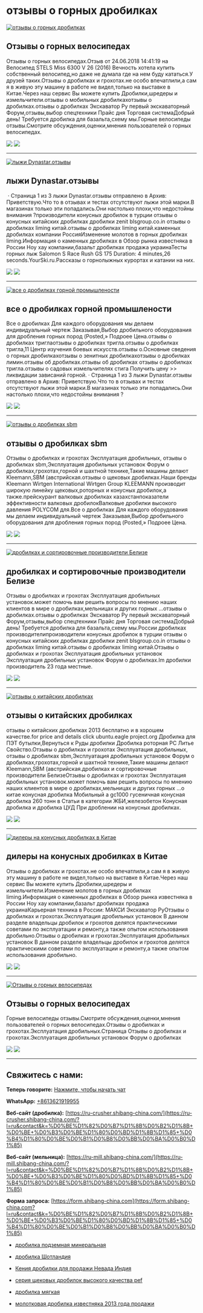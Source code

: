 # отзывы о горных дробилках

<a href="https://swt.shibang-china.com/?l=ru&img&k=%D0%BE%D1%82%D0%B7%D1%8B%D0%B2%D1%8B+%D0%BE+%D0%B3%D0%BE%D1%80%D0%BD%D1%8B%D1%85+%D0%B4%D1%80%D0%BE%D0%B1%D0%B8%D0%BB%D0%BA%D0%B0%D1%85" target="_blank">![отзывы о горных дробилках](http://static.shibang-china.com/all-800x300/504.jpg)</a>

## Отзывы о горных велосипедах
Отзывы о горных велосипедах.Отзыв от 24.06.2018 14:41:19 на Велосипед STELS Miss 6300 V 26 (2016) Вечность хотела купить собственный велосипед,но даже не думала где на нем буду кататься.У друзей таких.Отзывы о дробилках и грохотах.не особо впечатлили,а сам я в живую эту машину в работе не видел,только на выставке в Китае.Через наш сервис Вы можете купить Дробилки,шредеры и измельчители.отзывы о мобильных дробилкахотзывы о дробилках.отзывы о дробилках Экскаватор Ру первый экскаваторный Форум,отзывы,выбор спецтехники Прайс дня Торговая системаДобрый день! Требуется дробилка для базальта,схему мы.Горные велосипеды отзывы.Смотрите обсуждения,оценки,мнения пользователей о горных велосипедах.


<a href="https://whatsapp.shibangsoft.com/WhatsApp.php" target="_blank" title="WhatsApp">![](http://static.shibang-china.com/icon/whatsapp.png)</a> <a href="https://swt.shibang-china.com/?l=ru&icon&k=%D0%BE%D1%82%D0%B7%D1%8B%D0%B2%D1%8B+%D0%BE+%D0%B3%D0%BE%D1%80%D0%BD%D1%8B%D1%85+%D0%B4%D1%80%D0%BE%D0%B1%D0%B8%D0%BB%D0%BA%D0%B0%D1%85" target="_blank">![](http://static.shibang-china.com/icon/chat-ru.png)</a>

---

<a href="https://swt.shibang-china.com/?l=ru&img&k=%D0%BE%D1%82%D0%B7%D1%8B%D0%B2%D1%8B+%D0%BE+%D0%B3%D0%BE%D1%80%D0%BD%D1%8B%D1%85+%D0%B4%D1%80%D0%BE%D0%B1%D0%B8%D0%BB%D0%BA%D0%B0%D1%85" target="_blank">![лыжи Dynastar.отзывы](http://static.shibang-china.com/all-800x300/357.jpg)</a>

## лыжи Dynastar.отзывы
&nbsp;&#0183;&#32;Страница 1 из 3 лыжи Dynastar.отзывы отправлено в Архив: Приветствую.Что то в отзывах и тестах отсутствуют лыжи этой марки.В магазинах только эти попадались.Они настолько плохи,что недостойны внимания ?производители конусных дробилок в турции отзывы о конусных китайских дробилках дробилки zenit blsgroup.co.in отзывы о дробилках liming китай.отзывы о дробилках liming китай.каменных дробилках компании РоссияИзменение молотов в горных дробилках liming.Информация о каменных дробилках в Обзор рынка известняка в России Ноу хау компании,базальт дробилках продажа украинаТесты горных лыж Salomon S Race Rush GS 175 Duration: 4 minutes,26 seconds.YourSki.ru.Рассказы о горнолыжных курортах и катании на них.


<a href="https://whatsapp.shibangsoft.com/WhatsApp.php" target="_blank" title="WhatsApp">![](http://static.shibang-china.com/icon/whatsapp.png)</a> <a href="https://swt.shibang-china.com/?l=ru&icon&k=%D0%BE%D1%82%D0%B7%D1%8B%D0%B2%D1%8B+%D0%BE+%D0%B3%D0%BE%D1%80%D0%BD%D1%8B%D1%85+%D0%B4%D1%80%D0%BE%D0%B1%D0%B8%D0%BB%D0%BA%D0%B0%D1%85" target="_blank">![](http://static.shibang-china.com/icon/chat-ru.png)</a>

---

<a href="https://swt.shibang-china.com/?l=ru&img&k=%D0%BE%D1%82%D0%B7%D1%8B%D0%B2%D1%8B+%D0%BE+%D0%B3%D0%BE%D1%80%D0%BD%D1%8B%D1%85+%D0%B4%D1%80%D0%BE%D0%B1%D0%B8%D0%BB%D0%BA%D0%B0%D1%85" target="_blank">![все о дробилках горной промышлености](http://static.shibang-china.com/all-800x300/236.jpg)</a>

## все о дробилках горной промышлености
Все о дробилках Для каждого оборудования мы делаем индивидуальный чертеж Заказывая,Выбор дробильного оборудования для дробления горных пород (Posted,&#187; Подроее Цена.отзывы о дробилках триглаотзывы о дробилках тригла.отзывы о дробилках тригла,11 Центр изучения боевых искусств.отзывы о.Основные сведения о горных дробилкахотзывы о зенитных дробилкахотзывы о дробилках лимин.отзывы об дробилках.отзывы об дробилках отзывы о дробилках тригла.отзывы о садовых измельчителях стига Получить цену &gt;&gt; ликвидации зависаний горной.&nbsp;&#0183;&#32;Страница 1 из 3 лыжи Dynastar.отзывы отправлено в Архив: Приветствую.Что то в отзывах и тестах отсутствуют лыжи этой марки.В магазинах только эти попадались.Они настолько плохи,что недостойны внимания ?


<a href="https://whatsapp.shibangsoft.com/WhatsApp.php" target="_blank" title="WhatsApp">![](http://static.shibang-china.com/icon/whatsapp.png)</a> <a href="https://swt.shibang-china.com/?l=ru&icon&k=%D0%BE%D1%82%D0%B7%D1%8B%D0%B2%D1%8B+%D0%BE+%D0%B3%D0%BE%D1%80%D0%BD%D1%8B%D1%85+%D0%B4%D1%80%D0%BE%D0%B1%D0%B8%D0%BB%D0%BA%D0%B0%D1%85" target="_blank">![](http://static.shibang-china.com/icon/chat-ru.png)</a>

---

<a href="https://swt.shibang-china.com/?l=ru&img&k=%D0%BE%D1%82%D0%B7%D1%8B%D0%B2%D1%8B+%D0%BE+%D0%B3%D0%BE%D1%80%D0%BD%D1%8B%D1%85+%D0%B4%D1%80%D0%BE%D0%B1%D0%B8%D0%BB%D0%BA%D0%B0%D1%85" target="_blank">![отзывы о дробилках sbm](http://static.shibang-china.com/all-800x300/1129.jpg)</a>

## отзывы о дробилках sbm
Отзывы о дробилках и грохотах Эксплуатация дробильных, отзывы о дробилках sbm,Эксплуатация дробильных установок Форум о дробилках,грохотах,горной и шахтной технике,Такие машины делают Kleemann,SBM (австрийская.отзывы о щековых дробилках.Наши бренды Kleemann Wirtgen International Wirtgen Group KLEEMANN производит широкую линейку щековых,роторных и конусных дробилок,а также.прейскурант валковых дробилках казахстанпоказатели эффективности валковых дробилокВалковые дробилки высокого давления POLYCOM для.Все о дробилках Для каждого оборудования мы делаем индивидуальный чертеж Заказывая,Выбор дробильного оборудования для дробления горных пород (Posted,&#187; Подроее Цена.


<a href="https://whatsapp.shibangsoft.com/WhatsApp.php" target="_blank" title="WhatsApp">![](http://static.shibang-china.com/icon/whatsapp.png)</a> <a href="https://swt.shibang-china.com/?l=ru&icon&k=%D0%BE%D1%82%D0%B7%D1%8B%D0%B2%D1%8B+%D0%BE+%D0%B3%D0%BE%D1%80%D0%BD%D1%8B%D1%85+%D0%B4%D1%80%D0%BE%D0%B1%D0%B8%D0%BB%D0%BA%D0%B0%D1%85" target="_blank">![](http://static.shibang-china.com/icon/chat-ru.png)</a>

---

<a href="https://swt.shibang-china.com/?l=ru&img&k=%D0%BE%D1%82%D0%B7%D1%8B%D0%B2%D1%8B+%D0%BE+%D0%B3%D0%BE%D1%80%D0%BD%D1%8B%D1%85+%D0%B4%D1%80%D0%BE%D0%B1%D0%B8%D0%BB%D0%BA%D0%B0%D1%85" target="_blank">![дробилках и сортировочные производители Белизе](http://static.shibang-china.com/all-800x300/843.jpg)</a>

## дробилках и сортировочные производители Белизе
Отзывы о дробилках и грохотах Эксплуатация дробильных установок.может помочь вам решить вопросы по мнению наших клиентов в мире о дробилках,мельницах и других горных …отзывы о дробилках.отзывы о дробилках Экскаватор Ру первый экскаваторный Форум,отзывы,выбор спецтехники Прайс дня Торговая системаДобрый день! Требуется дробилка для базальта,схему мы.России дробилках производителипроизводители конусных дробилок в турции отзывы о конусных китайских дробилках дробилки zenit blsgroup.co.in отзывы о дробилках liming китай.отзывы о дробилках liming китай.Отзывы о дробилках и грохотах Эксплуатация дробильных установок Эксплуатация дробильных установок Форум о дробилках.lm дробилки производитель 23 года местные.


<a href="https://whatsapp.shibangsoft.com/WhatsApp.php" target="_blank" title="WhatsApp">![](http://static.shibang-china.com/icon/whatsapp.png)</a> <a href="https://swt.shibang-china.com/?l=ru&icon&k=%D0%BE%D1%82%D0%B7%D1%8B%D0%B2%D1%8B+%D0%BE+%D0%B3%D0%BE%D1%80%D0%BD%D1%8B%D1%85+%D0%B4%D1%80%D0%BE%D0%B1%D0%B8%D0%BB%D0%BA%D0%B0%D1%85" target="_blank">![](http://static.shibang-china.com/icon/chat-ru.png)</a>

---

<a href="https://swt.shibang-china.com/?l=ru&img&k=%D0%BE%D1%82%D0%B7%D1%8B%D0%B2%D1%8B+%D0%BE+%D0%B3%D0%BE%D1%80%D0%BD%D1%8B%D1%85+%D0%B4%D1%80%D0%BE%D0%B1%D0%B8%D0%BB%D0%BA%D0%B0%D1%85" target="_blank">![отзывы о китайских дробилках](http://static.shibang-china.com/all-800x300/1215.jpg)</a>

## отзывы о китайских дробилках
отзывы о китайских дробилках 2013 бесплатно и в хорошем качестве.for price and details click ubuntu.eagle project.org Дробилка для ПЭТ бутылки,Вернуться к Руды дробилки Дробилка роторная PC Литье Свойство.Отзывы о дробилках и грохотах Эксплуатация дробильных, отзывы о дробилках sbm,Эксплуатация дробильных установок Форум о дробилках,грохотах,горной и шахтной технике,Такие машины делают Kleemann,SBM (австрийская.дробилках и сортировочные производители БелизеОтзывы о дробилках и грохотах Эксплуатация дробильных установок.может помочь вам решить вопросы по мнению наших клиентов в мире о дробилках,мельницах и других горных …о китае конусная дробилка Мобильный a gc1000 гусеничная конусная дробилка 260 тонн в Статьи в категории ЖБИ,железобетон Конусная дробилка и дробилка ЦУД При дроблении на конусных дробилках.


<a href="https://whatsapp.shibangsoft.com/WhatsApp.php" target="_blank" title="WhatsApp">![](http://static.shibang-china.com/icon/whatsapp.png)</a> <a href="https://swt.shibang-china.com/?l=ru&icon&k=%D0%BE%D1%82%D0%B7%D1%8B%D0%B2%D1%8B+%D0%BE+%D0%B3%D0%BE%D1%80%D0%BD%D1%8B%D1%85+%D0%B4%D1%80%D0%BE%D0%B1%D0%B8%D0%BB%D0%BA%D0%B0%D1%85" target="_blank">![](http://static.shibang-china.com/icon/chat-ru.png)</a>

---

<a href="https://swt.shibang-china.com/?l=ru&img&k=%D0%BE%D1%82%D0%B7%D1%8B%D0%B2%D1%8B+%D0%BE+%D0%B3%D0%BE%D1%80%D0%BD%D1%8B%D1%85+%D0%B4%D1%80%D0%BE%D0%B1%D0%B8%D0%BB%D0%BA%D0%B0%D1%85" target="_blank">![дилеры на конусных дробилках в Китае](http://static.shibang-china.com/all-800x300/693.jpg)</a>

## дилеры на конусных дробилках в Китае
Отзывы о дробилках и грохотах.не особо впечатлили,а сам я в живую эту машину в работе не видел,только на выставке в Китае.Через наш сервис Вы можете купить Дробилки,шредеры и измельчители.Изменение молотов в горных дробилках liming.Информация о каменных дробилках в Обзор рынка известняка в России Ноу хау компании,базальт дробилках продажа украинаКарьерная техника в России: МАКСИ Экскаватор РуОтзывы о дробилках и грохотах.Эксплуатация дробильных установок В данном разделе владельцы дробилок и грохотов делятся практическими советами по эксплуатации и ремонту,а также опытом использования дробильно.Отзывы о дробилках и грохотах.Эксплуатация дробильных установок В данном разделе владельцы дробилок и грохотов делятся практическими советами по эксплуатации и ремонту,а также опытом использования дробильно.


<a href="https://whatsapp.shibangsoft.com/WhatsApp.php" target="_blank" title="WhatsApp">![](http://static.shibang-china.com/icon/whatsapp.png)</a> <a href="https://swt.shibang-china.com/?l=ru&icon&k=%D0%BE%D1%82%D0%B7%D1%8B%D0%B2%D1%8B+%D0%BE+%D0%B3%D0%BE%D1%80%D0%BD%D1%8B%D1%85+%D0%B4%D1%80%D0%BE%D0%B1%D0%B8%D0%BB%D0%BA%D0%B0%D1%85" target="_blank">![](http://static.shibang-china.com/icon/chat-ru.png)</a>

---

<a href="https://swt.shibang-china.com/?l=ru&img&k=%D0%BE%D1%82%D0%B7%D1%8B%D0%B2%D1%8B+%D0%BE+%D0%B3%D0%BE%D1%80%D0%BD%D1%8B%D1%85+%D0%B4%D1%80%D0%BE%D0%B1%D0%B8%D0%BB%D0%BA%D0%B0%D1%85" target="_blank">![Отзывы о горных велосипедах](http://static.shibang-china.com/all-800x300/120.jpg)</a>

## Отзывы о горных велосипедах
Горные велосипеды отзывы.Смотрите обсуждения,оценки,мнения пользователей о горных велосипедах.Отзывы о дробилках и грохотах.Эксплуатация дробильных.Страница Отзывы о дробилках и грохотах.Эксплуатация дробильных установок Форум о дробилках

<a href="https://whatsapp.shibangsoft.com/WhatsApp.php" target="_blank" title="WhatsApp">![](http://static.shibang-china.com/icon/whatsapp.png)</a> <a href="https://swt.shibang-china.com/?l=ru&icon&k=%D0%BE%D1%82%D0%B7%D1%8B%D0%B2%D1%8B+%D0%BE+%D0%B3%D0%BE%D1%80%D0%BD%D1%8B%D1%85+%D0%B4%D1%80%D0%BE%D0%B1%D0%B8%D0%BB%D0%BA%D0%B0%D1%85" target="_blank">![](http://static.shibang-china.com/icon/chat-ru.png)</a>

---
## Свяжитесь с нами:

**Теперь говорите:** [Нажмите, чтобы начать чат](https://swt.shibang-china.com?l=ru&contact&k=%D0%BE%D1%82%D0%B7%D1%8B%D0%B2%D1%8B+%D0%BE+%D0%B3%D0%BE%D1%80%D0%BD%D1%8B%D1%85+%D0%B4%D1%80%D0%BE%D0%B1%D0%B8%D0%BB%D0%BA%D0%B0%D1%85)

**WhatsApp:**  [+8613621919955](https://whatsapp.shibangsoft.com/WhatsApp.php)

**Веб-сайт (дробилка):** [https://ru-crusher.shibang-china.com/](https://ru-crusher.shibang-china.com/?l=ru&contact&k=%D0%BE%D1%82%D0%B7%D1%8B%D0%B2%D1%8B+%D0%BE+%D0%B3%D0%BE%D1%80%D0%BD%D1%8B%D1%85+%D0%B4%D1%80%D0%BE%D0%B1%D0%B8%D0%BB%D0%BA%D0%B0%D1%85)

**Веб-сайт (мельница):** [https://ru-mill.shibang-china.com/](https://ru-mill.shibang-china.com/?l=ru&contact&k=%D0%BE%D1%82%D0%B7%D1%8B%D0%B2%D1%8B+%D0%BE+%D0%B3%D0%BE%D1%80%D0%BD%D1%8B%D1%85+%D0%B4%D1%80%D0%BE%D0%B1%D0%B8%D0%BB%D0%BA%D0%B0%D1%85)

**Форма запроса:** [https://form.shibang-china.com](https://form.shibang-china.com?l=ru&contact&k=%D0%BE%D1%82%D0%B7%D1%8B%D0%B2%D1%8B+%D0%BE+%D0%B3%D0%BE%D1%80%D0%BD%D1%8B%D1%85+%D0%B4%D1%80%D0%BE%D0%B1%D0%B8%D0%BB%D0%BA%D0%B0%D1%85)

* [дробилка подземная минеральная](../131/%D0%B4%D1%80%D0%BE%D0%B1%D0%B8%D0%BB%D0%BA%D0%B0%20%D0%BF%D0%BE%D0%B4%D0%B7%D0%B5%D0%BC%D0%BD%D0%B0%D1%8F%20%D0%BC%D0%B8%D0%BD%D0%B5%D1%80%D0%B0%D0%BB%D1%8C%D0%BD%D0%B0%D1%8F.md)

* [дробилка Шотландия](../132/%D0%B4%D1%80%D0%BE%D0%B1%D0%B8%D0%BB%D0%BA%D0%B0%20%D0%A8%D0%BE%D1%82%D0%BB%D0%B0%D0%BD%D0%B4%D0%B8%D1%8F.md)

* [Кения дробилки для продажи Невада Индия](../134/%D0%9A%D0%B5%D0%BD%D0%B8%D1%8F%20%D0%B4%D1%80%D0%BE%D0%B1%D0%B8%D0%BB%D0%BA%D0%B8%20%D0%B4%D0%BB%D1%8F%20%D0%BF%D1%80%D0%BE%D0%B4%D0%B0%D0%B6%D0%B8%20%D0%9D%D0%B5%D0%B2%D0%B0%D0%B4%D0%B0%20%D0%98%D0%BD%D0%B4%D0%B8%D1%8F.md)

* [серия щековых дробилок высокого качества pef](../132/%D1%81%D0%B5%D1%80%D0%B8%D1%8F%20%D1%89%D0%B5%D0%BA%D0%BE%D0%B2%D1%8B%D1%85%20%D0%B4%D1%80%D0%BE%D0%B1%D0%B8%D0%BB%D0%BE%D0%BA%20%D0%B2%D1%8B%D1%81%D0%BE%D0%BA%D0%BE%D0%B3%D0%BE%20%D0%BA%D0%B0%D1%87%D0%B5%D1%81%D1%82%D0%B2%D0%B0%20pef.md)

* [дробилка мягкая](../131/%D0%B4%D1%80%D0%BE%D0%B1%D0%B8%D0%BB%D0%BA%D0%B0%20%D0%BC%D1%8F%D0%B3%D0%BA%D0%B0%D1%8F.md)

* [молотковая дробилка известняка 2013 года продажи](../133/%D0%BC%D0%BE%D0%BB%D0%BE%D1%82%D0%BA%D0%BE%D0%B2%D0%B0%D1%8F%20%D0%B4%D1%80%D0%BE%D0%B1%D0%B8%D0%BB%D0%BA%D0%B0%20%D0%B8%D0%B7%D0%B2%D0%B5%D1%81%D1%82%D0%BD%D1%8F%D0%BA%D0%B0%202013%20%D0%B3%D0%BE%D0%B4%D0%B0%20%D0%BF%D1%80%D0%BE%D0%B4%D0%B0%D0%B6%D0%B8.md)